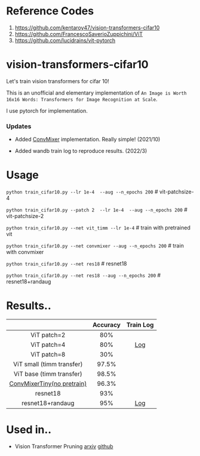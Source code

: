 # Reference Codes
1. https://github.com/kentaroy47/vision-transformers-cifar10
2. https://github.com/FrancescoSaverioZuppichini/ViT
3. https://github.com/lucidrains/vit-pytorch
# vision-transformers-cifar10
Let's train vision transformers for cifar 10! 

This is an unofficial and elementary implementation of `An Image is Worth 16x16 Words: Transformers for Image Recognition at Scale`.

I use pytorch for implementation.

### Updates
* Added [ConvMixer]((https://openreview.net/forum?id=TVHS5Y4dNvM)) implementation. Really simple! (2021/10)

* Added wandb train log to reproduce results. (2022/3)


# Usage
`python train_cifar10.py --lr 1e-4  --aug --n_epochs 200` # vit-patchsize-4

`python train_cifar10.py --patch 2  --lr 1e-4  --aug --n_epochs 200` # vit-patchsize-2

`python train_cifar10.py --net vit_timm --lr 1e-4` # train with pretrained vit

`python train_cifar10.py --net convmixer --aug --n_epochs 200` # train with convmixer

`python train_cifar10.py --net res18` # resnet18

`python train_cifar10.py --net res18 --aug --n_epochs 200` # resnet18+randaug

# Results..

|             | Accuracy | Train Log |
|:-----------:|:--------:|:--------:|
| ViT patch=2 |    80%    | |
| ViT patch=4 |    80%   | [Log](https://wandb.ai/arutema47/cifar10-challange/reports/Untitled-Report--VmlldzoxNjU3MTU2?accessToken=3y3ib62e8b9ed2m2zb22dze8955fwuhljl5l4po1d5a3u9b7yzek1tz7a0d4i57r) |
| ViT patch=8 |    30%   | |
| ViT small (timm transfer) | 97.5% | |
| ViT base (timm transfer) | 98.5% | |
| [ConvMixerTiny(no pretrain)](https://openreview.net/forum?id=TVHS5Y4dNvM) | 96.3% | |
|   resnet18  |  93%  | |
|   resnet18+randaug  |  95%  | [Log](https://wandb.ai/arutema47/cifar10-challange/reports/Untitled-Report--VmlldzoxNjU3MTYz?accessToken=968duvoqt6xq7ep75ob0yppkzbxd0q03gxy2apytryv04a84xvj8ysdfvdaakij2) |

# Used in..
* Vision Transformer Pruning [arxiv](https://arxiv.org/abs/2104.08500) [github](https://github.com/Cydia2018/ViT-cifar10-pruning)
